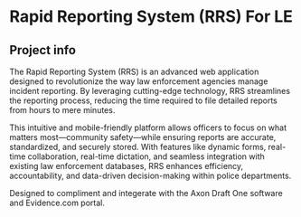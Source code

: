 # Rapid Reporting System (RRS) For LE

## Project info

The Rapid Reporting System (RRS) is an advanced web application designed to revolutionize the way law enforcement agencies manage incident reporting. By leveraging cutting-edge technology, RRS streamlines the reporting process, reducing the time required to file detailed reports from hours to mere minutes.

This intuitive and mobile-friendly platform allows officers to focus on what matters most—community safety—while ensuring reports are accurate, standardized, and securely stored. With features like dynamic forms, real-time collaboration, real-time dictation, and seamless integration with existing law enforcement databases, RRS enhances efficiency, accountability, and data-driven decision-making within police departments.

Designed to compliment and integerate with the Axon Draft One software and Evidence.com portal.
